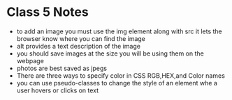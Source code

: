 # Class 5 Notes

- to add an image you must use the img element along with src it lets the browser know where you can find the image
- alt provides a text description of the image
- you should save images at the size you will be using them on the webpage 
- photos are best saved as jpegs
- There are three ways to specify color in CSS RGB,HEX,and Color names
- you can use pseudo-classes to change the style of an element whe a user hovers or clicks on text
